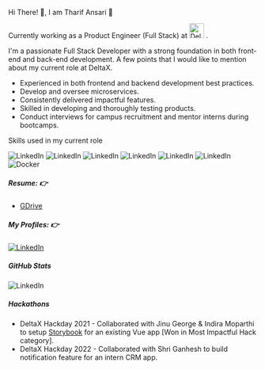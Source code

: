Hi There! 👋, I am Tharif Ansari :full_moon_with_face:

Currently working as a Product Engineer (Full Stack) at [<img src="https://media.licdn.com/dms/image/C4D0BAQGAVnBTjW6Gjw/company-logo_200_200/0/1659696444487/deltax_logo?e=1728518400&amp;v=beta&amp;t=d8TCxVFByXaA5KMNQSYSOUgRq3B3a6g4HI0GZ1zm16U" alt="DeltaX logo" width="30"/>](https://deltax.com/) .

I'm a passionate Full Stack Developer with a strong foundation in both front-end and back-end development. A few points that I would like to mention about my current role at DeltaX.
- Experienced in both frontend and backend development best practices.
- Develop and oversee microservices.
- Consistently delivered impactful features.
- Skilled in developing and thoroughly testing products.
- Conduct interviews for campus recruitment and mentor interns during bootcamps.

Skills used in my current role 

![LinkedIn](https://img.shields.io/badge/Vue.js-35495E?style=for-the-badge&logo=vuedotjs&logoColor=4FC08D)
![LinkedIn](https://img.shields.io/badge/Vuetify-1867C0?style=for-the-badge&logo=vuetify&logoColor=white)
![LinkedIn](https://img.shields.io/badge/JavaScript-323330?style=for-the-badge&logo=javascript&logoColor=F7DF1E)
![LinkedIn](https://img.shields.io/badge/Microsoft%20SQL%20Server-CC2927?style=for-the-badge&logo=microsoft%20sql%20server&logoColor=white)
![LinkedIn](https://img.shields.io/badge/Python-3776AB?style=for-the-badge&logo=python&logoColor=white)
![LinkedIn](https://img.shields.io/badge/.NET-512BD4?style=for-the-badge&logo=dotnet&logoColor=white)
![Docker](https://img.shields.io/badge/docker-%230db7ed.svg?style=for-the-badge&logo=docker&logoColor=white)
 
##### Resume: 👉 
- [GDrive](https://drive.google.com/file/d/1Wp4rOEFbFwEjpQdcpX3v4Z0aorEsW0W5/view)

##### My Profiles: :point_right:  
<!-- [My Portfolio Website](https://--) !-->
[![LinkedIn](https://img.shields.io/badge/LinkedIn-0077B5?style=for-the-badge&logo=linkedin&logoColor=white)](https://www.linkedin.com/in/tharif-ansari/)

##### GitHub Stats
![LinkedIn](https://github-readme-stats.vercel.app/api/top-langs/?username=tharifansari)

##### Hackathons
- DeltaX Hackday 2021 - Collaborated with Jinu George & Indira Moparthi to setup [Storybook](https://storybook.js.org/) for an existing Vue app [Won in Most Impactful Hack category].
- DeltaX Hackday 2022 - Collaborated with Shri Ganhesh to build notification feature for an intern CRM app.
